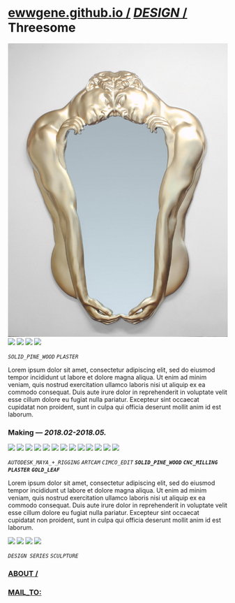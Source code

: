 
# [ewwgene.github.io /](https://ewwgene.github.io/) [_DESIGN_ /](https://ewwgene.github.io/DESIGN) Threesome

[![Threesome](/100.jpg)](https://ewwgene.github.io/Threesome/Carousel)<a id="111" href="https://ewwgene.github.io/Threesome/Carousel/#111"><img src="https://ewwgene.github.io/Threesome/111.jpg" height="66"></a> <a id="113" href="https://ewwgene.github.io/Threesome/Carousel/#113"><img src="https://ewwgene.github.io/Threesome/113.jpg" height="66"></a> <a id="115" href="https://ewwgene.github.io/Threesome/Carousel/#115"><img src="https://ewwgene.github.io/Threesome/115.jpg" height="66"></a> <a id="117" href="https://ewwgene.github.io/Threesome/Carousel/#117"><img src="https://ewwgene.github.io/Threesome/117.jpg" height="66"></a> <a id="text">&#160;</a>

_`SOLID_PINE_WOOD`_ _`PLASTER`_ 

Lorem ipsum dolor sit amet, consectetur adipiscing elit, sed do eiusmod tempor incididunt ut labore et dolore magna aliqua. Ut enim ad minim veniam, quis nostrud exercitation ullamco laboris nisi ut aliquip ex ea commodo consequat. Duis aute irure dolor in reprehenderit in voluptate velit esse cillum dolore eu fugiat nulla pariatur. Excepteur sint occaecat cupidatat non proident, sunt in culpa qui officia deserunt mollit anim id est laborum.

### Making — _2018.02-2018.05._
<a id="111m" href="https://ewwgene.github.io/Threesome/Carousel/#111m"><img src="https://ewwgene.github.io/Threesome/Making/111.jpg" height="66"></a> <a id="113m" href="https://ewwgene.github.io/Threesome/Carousel/#113m"><img src="https://ewwgene.github.io/Threesome/Making/113.jpg" height="66"></a> <a id="115m" href="https://ewwgene.github.io/Threesome/Carousel/#115m"><img src="https://ewwgene.github.io/Threesome/Making/115.jpg" height="66"></a> <a id="116m" href="https://ewwgene.github.io/Threesome/Carousel/#116m"><img src="https://ewwgene.github.io/Threesome/Making/116.jpg" height="66"></a> <a id="117m" href="https://ewwgene.github.io/Threesome/Carousel/#117m"><img src="https://ewwgene.github.io/Threesome/Making/117.jpg" height="66"></a> <a id="118m" href="https://ewwgene.github.io/Threesome/Carousel/#118m"><img src="https://ewwgene.github.io/Threesome/Making/118.jpg" height="66"></a> <a id="123m" href="https://ewwgene.github.io/Threesome/Carousel/#123m"><img src="https://ewwgene.github.io/Threesome/Making/123.jpg" height="66"></a> <a id="124m" href="https://ewwgene.github.io/Threesome/Carousel/#124m"><img src="https://ewwgene.github.io/Threesome/Making/124.jpg" height="66"></a> <a id="125m" href="https://ewwgene.github.io/Threesome/Carousel/#125m"><img src="https://ewwgene.github.io/Threesome/Making/125.jpg" height="66"></a> <a id="311m" href="https://ewwgene.github.io/Threesome/Carousel/#311m"><img src="https://ewwgene.github.io/Threesome/Making/311.jpg" height="66"></a> <a id="331m" href="https://ewwgene.github.io/Threesome/Carousel/#331m"><img src="https://ewwgene.github.io/Threesome/Making/331.jpg" height="66"></a> <a id="333m" href="https://ewwgene.github.io/Threesome/Carousel/#333m"><img src="https://ewwgene.github.io/Threesome/Making/333.jpg" height="66"></a> <a id="335m" href="https://ewwgene.github.io/Threesome/Carousel/#335m"><img src="https://ewwgene.github.io/Threesome/Making/335.jpg" height="66"></a>  

_`AUTODESK_MAYA_+_RIGGING`_ _`ARTCAM`_ _`CIMCO_EDIT`_  _**`SOLID_PINE_WOOD`**_ _**`CNC_MILLING`**_ _**`PLASTER`**_ _**`GOLD_LEAF`**_ 

Lorem ipsum dolor sit amet, consectetur adipiscing elit, sed do eiusmod tempor incididunt ut labore et dolore magna aliqua. Ut enim ad minim veniam, quis nostrud exercitation ullamco laboris nisi ut aliquip ex ea commodo consequat. Duis aute irure dolor in reprehenderit in voluptate velit esse cillum dolore eu fugiat nulla pariatur. Excepteur sint occaecat cupidatat non proident, sunt in culpa qui officia deserunt mollit anim id est laborum.

<a id="303" href="https://ewwgene.github.io/Threesome/Carousel/#303"><img src="https://ewwgene.github.io/Threesome/303.jpg" height="66"></a> <a id="304" href="https://ewwgene.github.io/Threesome/Carousel/#304"><img src="https://ewwgene.github.io/Threesome/304.jpg" height="66"></a> <a id="305" href="https://ewwgene.github.io/Threesome/Carousel/#305"><img src="https://ewwgene.github.io/Threesome/305.jpg" height="66"></a> <a id="307" href="https://ewwgene.github.io/Threesome/Carousel/#307"><img src="https://ewwgene.github.io/Threesome/307.jpg" height="66"></a> 

_`DESIGN SERIES`_ _`SCULPTURE`_ 
### [ABOUT /](https://ewwgene.github.io/ABOUT)
### [MAIL_TO:](mailto:r0cam@me.com)